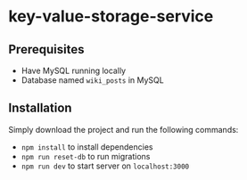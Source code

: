 # key-value-storage-service

## Prerequisites 
- Have MySQL running locally
- Database named `wiki_posts` in MySQL
## Installation
Simply download the project and run the following commands:
- `npm install` to install dependencies
- `npm run reset-db` to run migrations
- `npm run dev` to start server on `localhost:3000`
